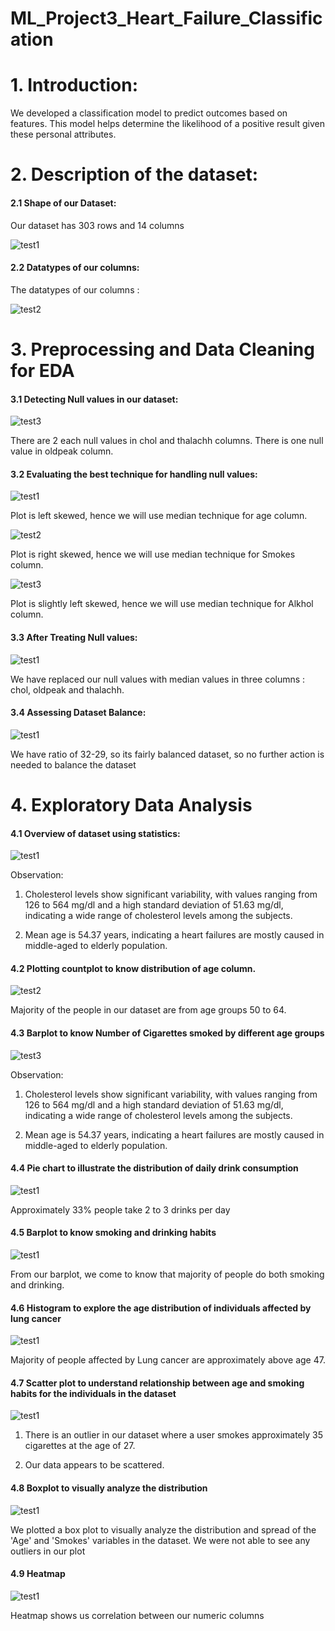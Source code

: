 # ML_Project3_Heart_Failure_Classification


# 1. Introduction:
We developed a classification model to predict outcomes based on features. This model helps determine the likelihood of a positive result given these personal attributes.

# 2. Description of the dataset:

#### 2.1 Shape of our Dataset:
Our dataset has 303 rows and 14 columns

![test1](https://github.com/Mervin50/ML_Project3_Heart_Failure_Classification/assets/167336864/384afdfe-6e57-4cf0-b4a4-29231a51bc69)


#### 2.2 Datatypes of our columns:
The datatypes of our columns : 

![test2](https://github.com/Mervin50/ML_Project3_Heart_Failure_Classification/assets/167336864/0db3b85f-faa1-43f8-bcef-b415e66b5c6b)


# 3. Preprocessing and Data Cleaning for EDA

#### 3.1 Detecting Null values in our dataset:

![test3](https://github.com/Mervin50/ML_Project3_Heart_Failure_Classification/assets/167336864/9a73988e-e26d-4e9b-94db-4253fb3e92b1)

There are 2 each null values in chol and thalachh columns. There is one null value in oldpeak column. 

#### 3.2 Evaluating the best technique for handling null values:

![test1](https://github.com/Mervin50/ML_Project3_Heart_Failure_Classification/assets/167336864/b477e4eb-27a5-4e84-a3ef-cfc98938a7d6)

Plot is left skewed, hence we will use median technique for age column.

![test2](https://github.com/Mervin50/ML_Project3_Heart_Failure_Classification/assets/167336864/64a98d03-26b1-415f-a80e-a03892b6c85f)

Plot is right skewed, hence we will use median technique for Smokes column.

![test3](https://github.com/Mervin50/ML_Project3_Heart_Failure_Classification/assets/167336864/6b7e85f0-c10d-4bf5-b24c-a83d30f24a65)

Plot is slightly left skewed, hence we will use median technique for Alkhol column.

#### 3.3 After Treating Null values:

![test1](https://github.com/Mervin50/ML_Project2_LungCancer_Classification/assets/167336864/21b08ffb-e135-4110-8327-5b1fcae24ba5)

We have replaced our null values with median values in three columns : chol, oldpeak and thalachh.

#### 3.4 Assessing Dataset Balance: 

![test1](https://github.com/Mervin50/ML_Project2_LungCancer_Classification/assets/167336864/7fdb2e12-a8d0-4743-b83f-bc26df76f5dd)

We have ratio of 32-29, so its fairly balanced dataset, so no further action is needed to balance the dataset

# 4. Exploratory Data Analysis

#### 4.1 Overview of dataset using statistics:

![test1](https://github.com/Mervin50/ML_Project3_Heart_Failure_Classification/assets/167336864/4bbeb5ae-a422-4a4d-9ee2-fdfc074ab488)

Observation:

1) Cholesterol levels show significant variability, with values ranging from 126 to 564 mg/dl and a high standard deviation of 51.63 mg/dl, indicating a wide range of cholesterol levels among the subjects.
   
2) Mean age is 54.37 years, indicating a heart failures are mostly caused in middle-aged to elderly population.

#### 4.2 Plotting countplot to know distribution of age column.

![test2](https://github.com/Mervin50/ML_Project3_Heart_Failure_Classification/assets/167336864/e5b83e02-c667-48d8-bccb-f849e828ac0c)

Majority of the people in our dataset are from age groups 50 to 64.

#### 4.3 Barplot to know Number of Cigarettes smoked by different age groups

![test3](https://github.com/Mervin50/ML_Project3_Heart_Failure_Classification/assets/167336864/c9ada5eb-a143-4f07-87a6-f2702c4bd411)


Observation:

1) Cholesterol levels show significant variability, with values ranging from 126 to 564 mg/dl and a high standard deviation of 51.63 mg/dl, indicating a wide range of cholesterol levels among the subjects.
   
2) Mean age is 54.37 years, indicating a heart failures are mostly caused in middle-aged to elderly population.

#### 4.4 Pie chart to illustrate the distribution of daily drink consumption

![test1](https://github.com/Mervin50/ML_Project2_LungCancer_Classification/assets/167336864/26cc1388-f290-4be4-bce4-04407baf40f5)

Approximately 33% people take 2 to 3 drinks per day

#### 4.5 Barplot to know smoking and drinking habits

![test1](https://github.com/Mervin50/ML_Project2_LungCancer_Classification/assets/167336864/0062e1db-4d16-46cf-958f-2ea3fef6cab5)

From our barplot, we come to know that majority of people do both smoking and drinking.

#### 4.6 Histogram to explore the age distribution of individuals affected by lung cancer

![test1](https://github.com/Mervin50/ML_Project2_LungCancer_Classification/assets/167336864/2bc678db-8207-4ee4-aac0-ef8afa29d600)

Majority of people affected by Lung cancer are approximately above age 47.

#### 4.7 Scatter plot to understand relationship between age and smoking habits for the individuals in the dataset

![test1](https://github.com/Mervin50/ML_Project2_LungCancer_Classification/assets/167336864/b637479c-0ede-4527-98ce-6a261c6aa381)

1) There is an outlier in our dataset where a user smokes approximately 35 cigarettes at the age of 27.

2) Our data appears to be scattered.
   
#### 4.8 Boxplot to visually analyze the distribution

![test1](https://github.com/Mervin50/ML_Project2_LungCancer_Classification/assets/167336864/c5a59816-dca0-41ad-bac2-19a089b0c959)

We plotted a box plot to visually analyze the distribution and spread of the 'Age' and 'Smokes' variables in the dataset. We were not able to see any outliers in our plot

#### 4.9 Heatmap

![test1](https://github.com/Mervin50/ML_Project2_LungCancer_Classification/assets/167336864/56bb8c13-49e6-44e7-8969-38cb933a3297)

Heatmap shows us correlation between our numeric columns
